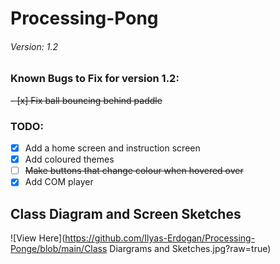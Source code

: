 # Processing-Pong
###### Version: 1.2
### Known Bugs to Fix for version 1.2:
~~- [x] Fix ball bouncing behind paddle~~
### TODO:
- [x] Add a home screen and instruction screen
- [x] Add coloured themes
- [ ] ~~Make buttons that change colour when hovered over~~
- [x] Add COM player

## Class Diagram and Screen Sketches
![View Here](https://github.com/Ilyas-Erdogan/Processing-Ponge/blob/main/Class Diargrams and Sketches.jpg?raw=true)
